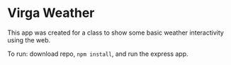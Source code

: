 # Virga Weather

This app was created for a class to show some basic weather interactivity using the web.

To run: download repo, `npm install`, and run the express app.